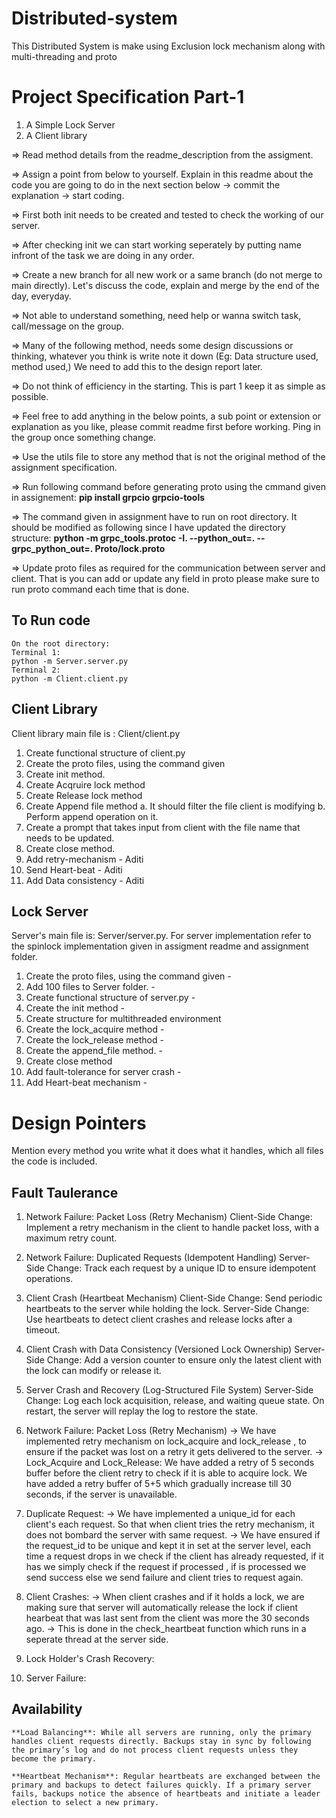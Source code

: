 # Distributed-system
This Distributed System is make using Exclusion lock mechanism along with multi-threading and proto

# Project Specification Part-1
1. A Simple Lock Server
2. A Client library

=> Read method details from the readme_description from the assigment. 

=> Assign a point from below to yourself. Explain in this readme about the code you are going to do in the next section below -> commit the explanation -> start coding.

=> First both init needs to be created and tested to check the working of our server.

=> After checking init we can start working seperately by putting name infront of the task we are doing in any order.

=> Create a new branch for all new work or a same branch (do not merge to main directly). Let's discuss the code, explain and merge by the end of the day, everyday.

=> Not able to understand something, need help or wanna switch task, call/message on the group.

=> Many of the following method,  needs some design discussions or thinking, whatever you think is write note it down (Eg: Data structure used, method used,) We need to add this to the design report later.

=> Do not think of efficiency in the starting. This is part 1 keep it as simple as possible.

=> Feel free to add anything in the below points, a sub point or extension or explanation as you like, please commit readme first before working. Ping in the group once something change. 

=> Use the utils file to store any method that is not the original method of the assignment specification. 

=> Run following command before generating proto using the cmmand given in assignement:
**pip install grpcio grpcio-tools**

=> The command given in assignment have to run on root directory. It should be modified as following since I have updated the directory structure:
**python -m grpc_tools.protoc -I. --python_out=. --grpc_python_out=. Proto/lock.proto**

=> Update proto files as required for the communication between server and client. That is you can add or update any field in proto please make sure to run proto command each time that is done.


## To Run code
    On the root directory:
    Terminal 1:
    python -m Server.server.py
    Terminal 2:
    python -m Client.client.py

## Client Library
   Client library main file is : Client/client.py
   1. Create functional structure of client.py 
   2. Create the proto files, using the command given 
   3. Create init method.
   4. Create Acqruire lock method 
   5. Create Release lock method 
   6. Create Append file method
       a. It should filter the file client is modifying 
       b. Perform append operation on it.
   7. Create a prompt that takes input from client with the file name that needs to be updated.
   8. Create close method.
   9. Add retry-mechanism - Aditi
   10. Send Heart-beat - Aditi
   11. Add Data consistency - Aditi
  
## Lock Server
   Server's main file is: Server/server.py. 
   For server implementation refer to the spinlock implementation given in assigment readme and assignment folder.
   1. Create the proto files, using the command given - 
   2. Add 100 files to Server folder. - 
   3. Create functional structure of server.py - 
   4. Create the init method - 
   5. Create structure for multithreaded environment
   6. Create the lock_acquire method - 
   7.  Create the lock_release method - 
   8. Create the append_file method. - 
   9. Create close method
   10. Add fault-tolerance for server crash - 
   11. Add Heart-beat mechanism - 


# Design Pointers
Mention every method you write what it does what it handles, which all files the code is included.

## Fault Taulerance 

1. Network Failure: Packet Loss (Retry Mechanism)
Client-Side Change: Implement a retry mechanism in the client to handle packet loss, with a maximum retry count.
2. Network Failure: Duplicated Requests (Idempotent Handling)
Server-Side Change: Track each request by a unique ID to ensure idempotent operations.
3. Client Crash (Heartbeat Mechanism)
Client-Side Change: Send periodic heartbeats to the server while holding the lock.
Server-Side Change: Use heartbeats to detect client crashes and release locks after a timeout.
4. Client Crash with Data Consistency (Versioned Lock Ownership)
Server-Side Change: Add a version counter to ensure only the latest client with the lock can modify or release it.
5. Server Crash and Recovery (Log-Structured File System)
Server-Side Change: Log each lock acquisition, release, and waiting queue state. On restart, the server will replay the log to restore the state.

1. Network Failure: Packet Loss (Retry Mechanism)
    -> We have implemented retry mechanism on lock_acquire and lock_release , to ensure if the packet was lost on a retry it gets delivered to the server.
    -> Lock_Acquire and Lock_Release:
        We have added a retry of 5 seconds buffer before the client retry to check if it is able to acquire lock. 
        We have added a retry buffer of 5+5 which gradually increase till 30 seconds, if the server is unavailable.
2. Duplicate Request: 
    -> We have implemented a unique_id for each client's each request. So that when client tries the retry mechanism, it does not bombard the server with same request.
    -> We have ensured if the request_id to be unique and kept it in set at the server level, each time a request drops in we check if the client has already requested, if it has we simply check if the request if processed , if is processed we send success else we send failure and client tries to request again.
3. Client Crashes:
    -> When client crashes and if it holds a lock, we are making sure that server will automatically release the lock if client hearbeat that was last sent from the client was more the 30 seconds ago. 
    -> This is done in the check_heartbeat function which runs in a seperate thread at the server side.
4. Lock Holder's Crash Recovery:

5. Server Failure:
    



## Availability

    **Load Balancing**: While all servers are running, only the primary handles client requests directly. Backups stay in sync by following the primary’s log and do not process client requests unless they become the primary.

    **Heartbeat Mechanism**: Regular heartbeats are exchanged between the primary and backups to detect failures quickly. If a primary server fails, backups notice the absence of heartbeats and initiate a leader election to select a new primary.

